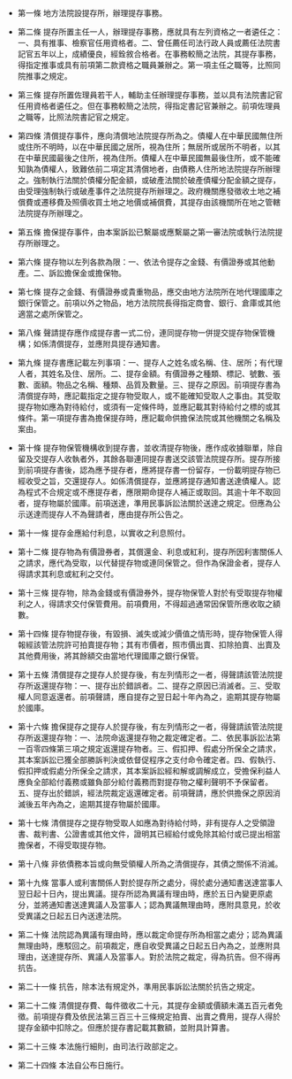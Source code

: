 * 第一條 地方法院設提存所，辦理提存事務。

* 第二條 提存所置主任一人，辦理提存事務，應就具有左列資格之一者遴任之：一、具有推事、檢察官任用資格者。二、曾任薦任司法行政人員或薦任法院書記官五年以上，成績優良，經銓敘合格者。在事務較簡之法院，其提存事務，得指定推事或具有前項第二款資格之職員兼辦之。第一項主任之職等，比照同院推事之規定。

* 第三條 提存所置佐理員若干人，輔助主任辦理提存事務，並以具有法院書記官任用資格者遴任之。但在事務較簡之法院，得指定書記官兼辦之。前項佐理員之職等，比照法院書記官之規定。

* 第四條 清償提存事件，應向清償地法院提存所為之。債權人在中華民國無住所或住所不明時，以在中華民國之居所，視為住所；無居所或居所不明者，以其在中華民國最後之住所，視為住所。債權人在中華民國無最後住所，或不能確知孰為債權人，致難依前二項定其清償地者，由債務人住所地法院提存所辦理之。強制執行法關於債權分配金額，或破產法關於破產債權分配金額之提存，由受理強制執行或破產事件之法院提存所辦理之。政府機關應發徵收土地之補償費或遷移費及照價收買土地之地價或補償費，其提存由該機關所在地之管轄法院提存所辦理之。

* 第五條 擔保提存事件，由本案訴訟已繫屬或應繫屬之第一審法院或執行法院提存所辦理之。

* 第六條 提存物以左列各款為限：一、依法令提存之金錢、有價證券或其他動產。二、訴訟擔保金或擔保物。

* 第七條 提存之金錢、有價證券或貴重物品，應交由地方法院所在地代理國庫之銀行保管之。前項以外之物品，地方法院院長得指定商會、銀行、倉庫或其他適當之處所保管之。

* 第八條 聲請提存應作成提存書一式二份，連同提存物一併提交提存物保管機構；如係清償提存，並應附具提存通知書。

* 第九條 提存書應記載左列事項：一、提存人之姓名或名稱、住、居所；有代理人者，其姓名及住、居所。二、提存金額。有價證券之種類、標記、號數、張數、面額。物品之名稱、種類、品質及數量。三、提存之原因。前項提存書為清償提存時，應記載指定之提存物受取人，或不能確知受取人之事由。其受取提存物如應為對待給付，或須有一定條件時，並應記載其對待給付之標的或其條件。第一項提存書為擔保提存時，應記載命供擔保法院或其他機關之名稱及案由。

* 第十條 提存物保管機構收到提存書，並收清提存物後，應作成收據聯單，除自留及交提存人收執者外，其餘各聯連同提存書送交該管法院提存所。提存所接到前項提存書後，認為應予提存者，應將提存書一份留存，一份載明提存物已經收受之旨，交還提存人。如係清償提存，並應將提存通知書送達債權人。認為程式不合規定或不應提存者，應限期命提存人補正或取回。其逾十年不取回者，提存物屬於國庫。前項送達，準用民事訴訟法關於送達之規定。但應為公示送達而提存人不為聲請者，應由提存所公告之。

* 第十一條 提存金應給付利息，以實收之利息照付。

* 第十二條 提存物為有價證券者，其償還金、利息或紅利，提存所因利害關係人之請求，應代為受取，以代替提存物或連同保管之。但作為保證金者，提存人得請求其利息或紅利之交付。

* 第十三條 提存物，除為金錢或有價證券外，提存物保管人對於有受取提存物權利之人，得請求交付保管費用。前項費用，不得超過通常因保管所應收取之額數。

* 第十四條 提存物提存後，有毀損、滅失或減少價值之情形時，提存物保管人得報經該管法院許可拍賣提存物；其有市價者，照市價出賣、扣除拍賣、出賣及其他費用後，將其餘額交由當地代理國庫之銀行保管。

* 第十五條 清償提存之提存人於提存後，有左列情形之一者，得聲請該管法院提存所返還提存物：一、提存出於錯誤者。二、提存之原因已消滅者。三、受取權人同意返還者。前項聲請，應自提存之翌日起十年內為之，逾期其提存物屬於國庫。

* 第十六條 擔保提存之提存人於提存後，有左列情形之一者，得聲請該管法院提存所返還提存物：一、法院命返還提存物之裁定確定者。二、依民事訴訟法第一百零四條第三項之規定返還提存物者。三、假扣押、假處分所保全之請求，其本案訴訟已獲全部勝訴判決或依督促程序之支付命令確定者。四、假執行、假扣押或假處分所保全之請求，其本案訴訟經和解或調解成立，受擔保利益人應負全部給付義務或雖負部分給付義務而對提存物之權利聲明不予保留者。五、提存出於錯誤，經法院裁定返還確定者。前項聲請，應於供擔保之原因消滅後五年內為之，逾期其提存物屬於國庫。

* 第十七條 清償提存之提存物受取人如應為對待給付時，非有提存人之受領證書、裁判書、公證書或其他文件，證明其已經給付或免除其給付或已提出相當擔保者，不得受取提存物。

* 第十八條 非依債務本旨或向無受領權人所為之清償提存，其債之關係不消滅。

* 第十九條 當事人或利害關係人對於提存所之處分，得於處分通知書送達當事人翌日起十日內，提出異議。提存所認為異議有理由時，應於五日內變更原處分，並將通知書送達異議人及當事人；認為異議無理由時，應附具意見，於收受異議之日起五日內送達法院。

* 第二十條 法院認為異議有理由時，應以裁定命提存所為相當之處分；認為異議無理由時，應駁回之。前項裁定，應自收受異議之日起五日內為之，並應附具理由，送達提存所、異議人及當事人。對於法院之裁定，得為抗告。但不得再抗告。

* 第二十一條 抗告，除本法有規定外，準用民事訴訟法關於抗告之規定。

* 第二十二條 清償提存費、每件徵收二十元，其提存金額或價額未滿五百元者免徵。前項提存費及依民法第三百三十三條規定拍賣、出賣之費用，提存人得於提存金額中扣除之。但應於提存書記載其數額，並附具計算書。

* 第二十三條 本法施行細則，由司法行政部定之。

* 第二十四條 本法自公布日施行。

